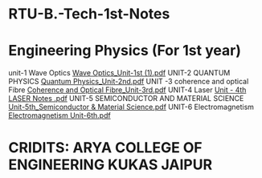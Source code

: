 # RTU-B.-Tech-1st-Notes

# Engineering Physics (For 1st year)
unit-1 Wave Optics
[Wave Optics_Unit-1st (1).pdf](https://github.com/user-attachments/files/18141761/Wave.Optics_Unit-1st.1.pdf)
UNIT-2 QUANTUM PHYSICS
[Quantum Physics_Unit-2nd.pdf](https://github.com/user-attachments/files/18141764/Quantum.Physics_Unit-2nd.pdf)
UNIT -3 coherence and optical Fibre
[Coherence and Optical Fibre_Unit-3rd.pdf](https://github.com/user-attachments/files/18141767/Coherence.and.Optical.Fibre_Unit-3rd.pdf)
UNIT-4 Laser 
[Unit - 4th LASER Notes .pdf](https://github.com/user-attachments/files/18141769/Unit.-.4th.LASER.Notes.pdf)
UNIT-5 SEMICONDUCTOR AND MATERIAL SCIENCE
[Unit-5th_Semiconductor & Material Science.pdf](https://github.com/user-attachments/files/18141785/Unit-5th_Semiconductor.Material.Science.pdf)
UNIT-6 Electromagnetism 
[Electromagnetism Unit-6th.pdf](https://github.com/user-attachments/files/18141786/Electromagnetism.Unit-6th.pdf)


# CRIDITS: ARYA COLLEGE OF ENGINEERING KUKAS JAIPUR

